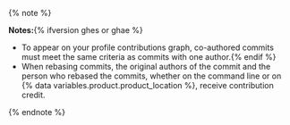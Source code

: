 {% note %}

**Notes:**{% ifversion ghes or ghae %}
- To appear on your profile contributions graph, co-authored commits must meet the same criteria as commits with one author.{% endif %}
- When rebasing commits, the original authors of the commit and the person who rebased the commits, whether on the command line or on {% data variables.product.product_location %}, receive contribution credit.

{% endnote %}
